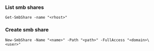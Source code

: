 ### List smb shares
```
Get-SmbShare -name "<rhost>"
```

### Create smb share
```
New-SmbShare -Name "<name>" -Path "<path>" -FullAccess "<domain>\<user>"
```

